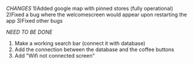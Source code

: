  
 *CHANGES* 
 1)Added google map with pinned stores (fully operational) 
 2)Fixed a bug where the welcomescreen would appear upon restarting the app 
 3)Fixed other bugs  
 
 *NEED TO BE DONE* 
 1) Make a working search bar (connect it with database) 
 2) Add the connection between the database and the coffee buttons 
 3) Add "Wifi not connected screen"
